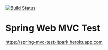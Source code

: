 [![Build Status](https://travis-ci.org/mcarov/spring-mvc-test.svg?branch=master)](https://travis-ci.org/mcarov/spring-mvc-test)

# Spring Web MVC Test

https://spring-mvc-test-itpark.herokuapp.com